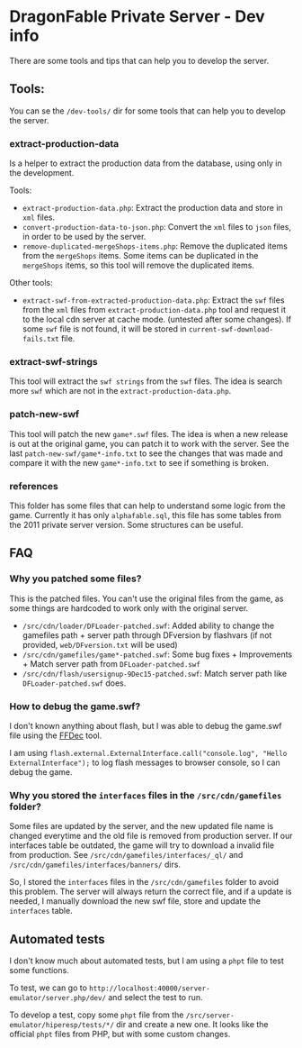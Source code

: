 
# DragonFable Private Server - Dev info

There are some tools and tips that can help you to develop the server.

## Tools:

You can se the `/dev-tools/` dir for some tools that can help you to develop the server.

### extract-production-data

Is a helper to extract the production data from the database, using only in the development.

Tools:
- `extract-production-data.php`: Extract the production data and store in `xml` files.
- `convert-production-data-to-json.php`: Convert the `xml` files to `json` files, in order to be used by the server.
- `remove-duplicated-mergeShops-items.php`: Remove the duplicated items from the `mergeShops` items. Some items can be duplicated in the `mergeShops` items, so this tool will remove the duplicated items.

Other tools:
- `extract-swf-from-extracted-production-data.php`: Extract the `swf` files from the `xml` files from `extract-production-data.php` tool and request it to the local cdn server at cache mode. (untested after some changes). If some `swf` file is not found, it will be stored in `current-swf-download-fails.txt` file.

### extract-swf-strings

This tool will extract the `swf strings` from the `swf` files. The idea is search more `swf` which are not in the `extract-production-data.php`.

### patch-new-swf

This tool will patch the new `game*.swf` files. The idea is when a new release is out at the original game, you can patch it to work with the server. See the last `patch-new-swf/game*-info.txt` to see the changes that was made and compare it with the new `game*-info.txt` to see if something is broken.

### references

This folder has some files that can help to understand some logic from the game. Currently it has only `alphafable.sql`, this file has some tables from the 2011 private server version. Some structures can be useful.

## FAQ

### Why you patched some files?

This is the patched files. You can't use the original files from the game, as some things are hardcoded to work only with the original server.

- `/src/cdn/loader/DFLoader-patched.swf`: Added ability to change the gamefiles path + server path through DFversion by flashvars (if not provided, `web/DFversion.txt` will be used)
- `/src/cdn/gamefiles/game*-patched.swf`: Some bug fixes + Improvements + Match server path from `DFLoader-patched.swf`
- `/src/cdn/flash/usersignup-9Dec15-patched.swf`: Match server path like `DFLoader-patched.swf` does.

### How to debug the game.swf?

I don't known anything about flash, but I was able to debug the game.swf file using the [FFDec](https://www.free-decompiler.com/flash/download/) tool.

I am using `flash.external.ExternalInterface.call("console.log", "Hello ExternalInterface");` to log flash messages to browser console, so I can debug the game.

### Why you stored the `interfaces` files in the `/src/cdn/gamefiles` folder?

Some files are updated by the server, and the new updated file name is changed everytime and the old file is removed from production server. If our interfaces table be outdated, the game will try to download a invalid file from production. See `/src/cdn/gamefiles/interfaces/_ql/` and `/src/cdn/gamefiles/interfaces/banners/` dirs.

So, I stored the `interfaces` files in the `/src/cdn/gamefiles` folder to avoid this problem. The server will always return the correct file, and if a update is needed, I manually download the new swf file, store and update the `interfaces` table.

## Automated tests

I don't know much about automated tests, but I am using a `phpt` file to test some functions.

To test, we can go to `http://localhost:40000/server-emulator/server.php/dev/` and select the test to run.

To develop a test, copy some `phpt` file from the `/src/server-emulator/hiperesp/tests/*/` dir and create a new one. It looks like the official `phpt` files from PHP, but with some custom changes.